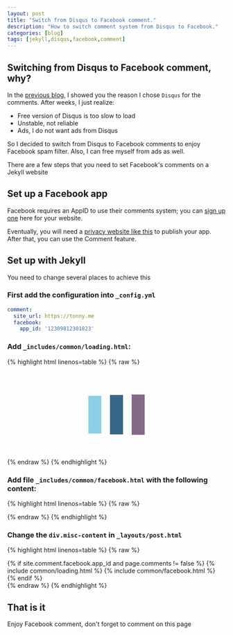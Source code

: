 ```yaml
---
layout: post
title: "Switch from Disqus to Facebook comment."
description: "How to switch comment system from Disqus to Facebook."
categories: [blog]
tags: [jekyll,disqus,facebook,comment]
---
```


## Switching from Disqus to Facebook comment, why?

In the [previous blog](/blog/2017/12/20/comments-to-jekyll/), I showed you the reason I chose `Disqus` for the comments. After weeks, I just realize:

- Free version of Disqus is too slow to load
- Unstable, not reliable
- Ads, I do not want ads from Disqus

So I decided to switch from Disqus to Facebook comments to enjoy Facebook spam filter. Also, I can free myself from ads as well.

There are a few steps that you need to set Facebook's comments on a Jekyll website

## Set up a Facebook app

Facebook requires an AppID to use their comments system; you can [sign up one](https://developers.facebook.com/quickstarts/?platform=web) here for your website.

Eventually, you will need a [privacy website like this](/about/privacy) to publish your app. After that, you can use the Comment feature.

## Set up with Jekyll

You need to change several places to achieve this

### First add the configuration into `_config.yml`

~~~ yaml
comment:
  site_url: https://tonny.me
  facebook:
    app_id: '12309812301823'
~~~

### Add `_includes/common/loading.html`:

{% highlight html linenos=table %}
{% raw %}
<div class="lds-css ng-scope">
  <div style="width:100%;height:100%;margin:0 auto;" class="lds-facebook">
    <div></div> <div></div> <div></div> </div>
<style type="text/css">@keyframes lds-facebook_1 {
  0% {top: 36px; height: 128px; }
  50% {top: 60px; height: 80px; }
  100% {top: 60px; height: 80px; }
}
@-webkit-keyframes lds-facebook_1 {
  0% {top: 36px; height: 128px; }
  50% {top: 60px; height: 80px; }
  100% {top: 60px; height: 80px; }
}
@keyframes lds-facebook_2 {
  0% {top: 41.99999999999999px; height: 116.00000000000001px; }
  50% {top: 60px; height: 80px; }
  100% {top: 60px; height: 80px; }
}
@-webkit-keyframes lds-facebook_2 {
  0% {top: 41.99999999999999px; height: 116.00000000000001px; }
  50% {top: 60px; height: 80px; }
  100% {top: 60px; height: 80px; }
}
@keyframes lds-facebook_3 {
  0% {top: 48px; height: 104px; }
  50% {top: 60px; height: 80px; }
  100% {top: 60px; height: 80px; }
}
@-webkit-keyframes lds-facebook_3 {
  0% {top: 48px; height: 104px; }
  50% {top: 60px; height: 80px; }
  100% {top: 60px; height: 80px; }
}
.lds-facebook {position: relative; }
.lds-facebook div {position: absolute; width: 30px; }
.lds-facebook div:nth-child(1) {
  left: 35px;
  background: #8cd0e5;
  -webkit-animation: lds-facebook_1 1s cubic-bezier(0, 0.5, 0.5, 1) infinite;
  animation: lds-facebook_1 1s cubic-bezier(0, 0.5, 0.5, 1) infinite;
  -webkit-animation-delay: -0.2s;
  animation-delay: -0.2s;
}
.lds-facebook div:nth-child(2) {
  left: 85px;
  background: #376888;
  -webkit-animation: lds-facebook_2 1s cubic-bezier(0, 0.5, 0.5, 1) infinite;
  animation: lds-facebook_2 1s cubic-bezier(0, 0.5, 0.5, 1) infinite;
  -webkit-animation-delay: -0.1s;
  animation-delay: -0.1s;
}
.lds-facebook div:nth-child(3) {
  left: 135px;
  background: #826b88;
  -webkit-animation: lds-facebook_3 1s cubic-bezier(0, 0.5, 0.5, 1) infinite;
  animation: lds-facebook_3 1s cubic-bezier(0, 0.5, 0.5, 1) infinite;
}
.lds-facebook {
  width: 200px !important;
  height: 200px !important;
  -webkit-transform: translate(-100px, -100px) scale(1) translate(100px, 100px);
  transform: translate(-100px, -100px) scale(1) translate(100px, 100px);
}
</style></div>
{% endraw %}
{% endhighlight %}

### Add file `_includes/common/facebook.html` with the following content:

{% highlight html linenos=table %}
{% raw %}
<div id="fb-root"></div>
<script>(function(d, s, id) {
  var js, fjs = d.getElementsByTagName(s)[0];
  if (d.getElementById(id)) return;
  js = d.createElement(s); js.id = id;
  js.src = 'https://connect.facebook.net/en_US/sdk.js#xfbml=1&version=v2.11&appId={{ site.comment.facebook.app_id }}';
  js.onload = function() {
    FB.Event.subscribe("xfbml.render", function(response) {
        loading = document.getElementsByClassName('lds-css')[0]
        loading.style.display = 'none';
    });
  }
  fjs.parentNode.insertBefore(js, fjs);
}(document, 'script', 'facebook-jssdk'));</script>
{% endraw %}
{% endhighlight %}

### Change the `div.misc-content` in `_layouts/post.html`

{% highlight html linenos=table %}
{% raw %}
<div class="misc-content">
    {% if site.comment.facebook.app_id and page.comments != false %}
        {% include common/loading.html %}
        {% include common/facebook.html %}
        <div class="comments">
            <div class="fb-comments" data-href="{{ site.comment.site_url }}{{ page.url }}" data-numposts="5" data-width="100%"></div>
        </div>
    {% endif %}
</div>
{% endraw %}
{% endhighlight %}

## That is it

Enjoy Facebook comment, don't forget to comment on this page
